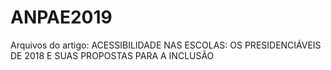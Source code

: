 # ANPAE2019
Arquivos do artigo: ACESSIBILIDADE NAS ESCOLAS: OS PRESIDENCIÁVEIS DE 2018 E SUAS PROPOSTAS PARA A INCLUSÃO
